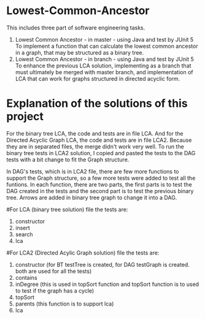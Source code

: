 # Lowest-Common-Ancestor
This includes three part of software engineering tasks.
1. Lowest Common Ancestor - in master - using Java and test by JUnit 5
   To implement a function that can calculate the lowest common ancestor in a graph, that may be structured as a binary tree. 
2. Lowest Common Ancestor - in branch - using Java and test by JUnit 5
   To enhance the previous LCA solution, implementing as a branch that must ultimately be merged with master branch, and implementation of LCA that can work for graphs structured in directed acyclic form.

# Explanation of the solutions of this project
For the binary tree LCA, the code and tests are in file LCA.
And for the Directed Acyclic Graph LCA, the code and tests are in file LCA2.
Because they are in separated files, the merge didn't work very well. 
To run the binary tree tests in LCA2 solution, I copied and pasted the tests to the DAG tests with a bit change to fit the Graph structure.

In DAG's tests, which is in LCA2 file, there are few more functions to support the Graph structure, so a few more tests were added to test all the funtions. In each function, there are two parts, the first parts is to test the DAG created in the tests and the second part is to test the previous binary tree. Arrows are added in binary tree graph to change it into a DAG. 

#For LCA (binary tree solution) file
the tests are:
1. constructor
2. insert
3. search
4. lca

#For LCA2 (Directed Acylic Graph solution) file
the tests are:
1. constructor (for BT testTree is created, for DAG testGraph is created. both are used for all the tests)
2. contains
3. inDegree (this is used in topSort function and topSort function is to used to test if the graph has a cycle)
4. topSort
5. parents (this function is to support lca)
6. lca
